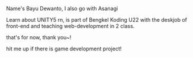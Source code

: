 Name's Bayu Dewanto, I also go with Asanagi 

Learn about UNITY5 rn, is part of Bengkel Koding U22 with the deskjob of front-end and teaching web-development in 2 class.

that's for now, thank you~!

hit me up if there is game development project!